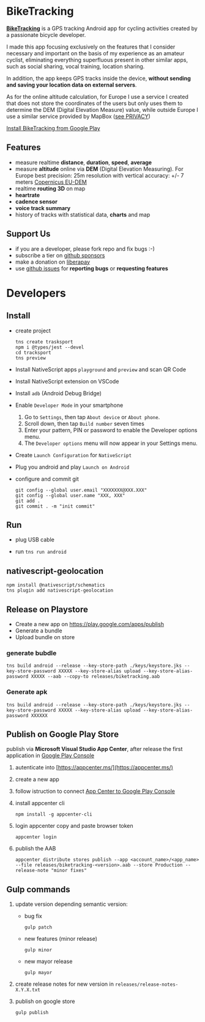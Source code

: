 # BikeTracking

[__BikeTracking__](https://play.google.com/store/apps/details?id=org.biketracking) is a GPS tracking Android app for cycling activities created by a passionate bicycle developer.

I made this app focusing exclusively on the features that I consider necessary and important on the basis of my experience as an amateur cyclist, eliminating everything superfluous present in other similar apps, such as social sharing, vocal training, location sharing.

In addition, the app keeps GPS tracks inside the device, **without sending and saving your location data on external servers**.

As for the online altitude calculation, for Europe I use a service I created that does not store the coordinates of the users but only uses them to determine the DEM (Digital Elevation Measure) value, while outside Europe I use a similar service provided by MapBox ([see PRIVACY](./PRIVACY.md))

[Install BikeTracking from Google Play](https://play.google.com/store/apps/details?id=org.biketracking) 

## Features

* measure realtime __distance__, __duration__, __speed__, __average__
* measure __altitude__ online via __DEM__ (Digital Elevation Measuring). For Europe best precision: 25m resolution with vertical accuracy: +/- 7 meters [Copernicus EU-DEM](https://land.copernicus.eu/imagery-in-situ/eu-dem)
* realtime __routing 3D__ on map
* __heartrate__ 
* __cadence sensor__
* __voice track summary__
* history of tracks with statistical data, __charts__ and map

## Support Us

* if you are a developer, please fork repo and fix bugs :-) 
* subscribe a tier on [github sponsors](https://github.com/sponsors/heyteacher)
* make a donation on [liberapay](https://liberapay.com/heyteacher)
* use [github issues](https://github.com/heyteacher/biketracking/issues) for __reporting bugs__ or __requesting features__

# Developers

## Install

* create project
    ```
    tns create trasksport
    npm i @types/jest --devel
    cd tracksport
    tns preview
    ```

* Install NativeScript apps `playground` and `preview` and scan QR Code 

* Install NativeScript extension on VSCode

* Install `adb` (Android Debug Bridge)

* Enable `Developer Mode` in your smartphone

  1. Go to `Settings`, then tap `About device` or `About phone`.
  1. Scroll down, then tap `Build number` seven times
  1. Enter your pattern, PIN or password to enable the Developer options menu.
  1. The `Developer options` menu will now appear in your Settings menu.

* Create `Launch Configuration` for `NativeScript`

* Plug you android and play `Launch on Android`

* configure and commit git
    ```
    git config --global user.email "XXXXXXX@XXX.XXX"
    git config --global user.name "XXX, XXX"
    git add .
    git commit . -m "init commit"
    ```

## Run

* plug USB cable

* run `tns run android`

## nativescript-geolocation

```
npm install @nativescript/schematics
tns plugin add nativescript-geolocation
```

## Release on Playstore

* Create a new app on https://play.google.com/apps/publish
* Generate a bundle
* Upload bundle on store

### generate bubdle

```
tns build android --release --key-store-path ./keys/keystore.jks --key-store-password XXXXX --key-store-alias upload --key-store-alias-password XXXXX --aab --copy-to releases/biketracking.aab
```

### Generate apk

```
tns build android --release --key-store-path ./keys/keystore.jks --key-store-password XXXXX --key-store-alias upload --key-store-alias-password XXXXXX
```

## Publish on Google Play Store

publish via __Microsoft Visual Studio App Center__, after release the first application in [Google Play Console](https://play.google.com/apps/publish/)

1. autenticate into [https://appcenter.ms/](https://appcenter.ms/)

1. create a new app

1. follow istruction to connect [App Center to Google Play Console](https://docs.microsoft.com/en-us/appcenter/distribution/stores/googleplay#setting-up-api-access-clients)

1. install appcenter cli 
   ```
   npm install -g appcenter-cli
   ``` 

1. login appcenter copy and paste browser token
   ```
   appcenter login
   ``` 

1. publish the AAB
   ```
   appcenter distribute stores publish --app <account_name>/<app_name> --file releases/biketracking-<version>.aab --store Production --release-note "minor fixes"
   ```

## Gulp commands

1. update version depending semantic version:
   * bug fix
     ```
     gulp patch 
     ```
   * new features (minor release)
     ```     
     gulp minor  
     ```
   * new mayor release
     ```     
     gulp mayor  
     ```

1. create release notes for new version in `releases/release-notes-X.Y.X.txt`

1. publish on google store 
   ```
   gulp publish
   ```